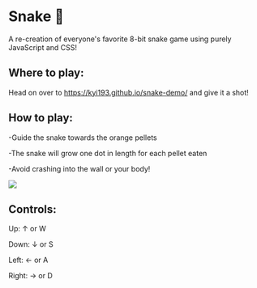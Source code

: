 # Snake 🐍
A re-creation of everyone's favorite 8-bit snake game using purely JavaScript and CSS!

## Where to play:
Head on over to https://kyi193.github.io/snake-demo/ and give it a shot!

## How to play:
-Guide the snake towards the orange pellets

-The snake will grow one dot in length for each pellet eaten

-Avoid crashing into the wall or your body! 

![](https://i.imgur.com/wQA8blk.png)

## Controls:
Up: ↑ or W

Down: ↓ or S

Left: ← or A

Right: → or D
